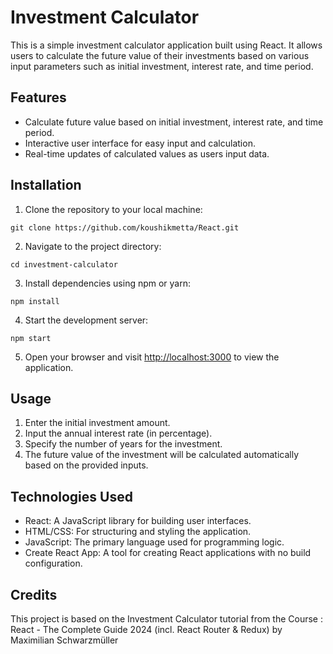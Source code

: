 # Investment Calculator
This is a simple investment calculator application built using React. It allows users to calculate the future value of their investments based on various input parameters such as initial investment, interest rate, and time period.

## Features

- Calculate future value based on initial investment, interest rate, and time period.
- Interactive user interface for easy input and calculation.
- Real-time updates of calculated values as users input data.

## Installation

1. Clone the repository to your local machine:

``
git clone https://github.com/koushikmetta/React.git
``

2. Navigate to the project directory:

``
cd investment-calculator
``

3. Install dependencies using npm or yarn:

``
npm install
``

4. Start the development server:

``
npm start
``

5. Open your browser and visit [http://localhost:3000](http://localhost:3000) to view the application.

## Usage

1. Enter the initial investment amount.
2. Input the annual interest rate (in percentage).
3. Specify the number of years for the investment.
4. The future value of the investment will be calculated automatically based on the provided inputs.

## Technologies Used

- React: A JavaScript library for building user interfaces.
- HTML/CSS: For structuring and styling the application.
- JavaScript: The primary language used for programming logic.
- Create React App: A tool for creating React applications with no build configuration.

## Credits

This project is based on the Investment Calculator tutorial from the Course : React - The Complete Guide 2024 (incl. React Router & Redux) by Maximilian Schwarzmüller
